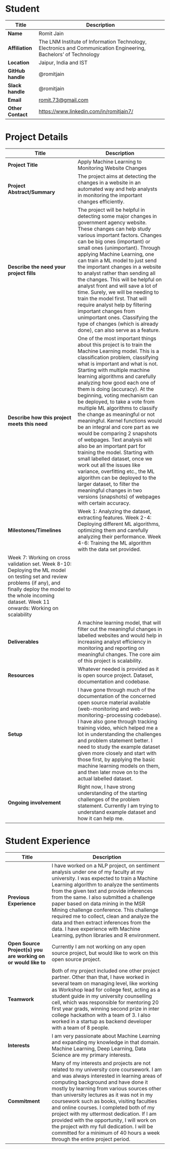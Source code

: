 # Student

| Title | Description |
|--- | ---|
| **Name** | Romit Jain |
| **Affiliation** | The LNM Institute of Information Technology, Electronics and Communication Engineering, Bachelors’ of Technology |
| **Location** | Jaipur, India and IST |
| **GitHub handle** | @romitjain |
| **Slack handle** | @romitjain |
| **Email** | romit.73@gmail.com |
| **Other Contact** | https://www.linkedin.com/in/romitjain7/ |

# Project Details

| Title | Description |
|--- | ---|
| **Project Title** | Apply Machine Learning to Monitoring Website Changes |
| **Project Abstract/Summary** | The project aims at detecting the changes in a website in an automated way and help analysts in monitoring the important changes efficiently. |
| **Describe the need your project fills** | The project will be helpful in detecting some major changes in government agency website. These changes can help study various important factors. Changes can be big ones (important) or small ones (unimportant). Through applying Machine Learning, one can train a ML model to just send the important changes in a website to analyst rather than sending all the changes. This will be helpful on analyst front and will save a lot of time. Surely, we will be needing to train the model first. That will require analyst help by filtering important changes from unimportant ones. Classifying the type of changes (which is already done), can also serve as a feature. |
| **Describe how this project meets this need** | One of the most important things about this project is to train the Machine Learning model. This is a classification problem, classifying what is important and what is not. Starting with multiple machine learning algorithms and carefully analyzing how good each one of them is doing (accuracy). At the beginning, voting mechanism can be deployed, to take a vote from multiple ML algorithms to classify the change as meaningful or not meaningful. Kernel functions would be an integral and core part as we would be comparing 2 snapshots of webpages. Text analysis will also be an important part for training the model. Starting with small labelled dataset, once we work out all the issues like variance, overfitting etc., the ML algorithm can be deployed to the larger dataset, to filter the meaningful changes in two versions (snapshots) of webpages with certain accuracy. |
| **Milestones/Timelines** | Week 1: Analyzing the dataset, extracting features. Week 2-4: Deploying different ML algorithms, optimizing them and carefully analyzing their performance. Week 4-6: Training the ML algorithm with the data set provided.
Week 7: Working on cross validation set. Week 8-10: Deploying the ML model on testing set and review problems (if any), and finally deploy the model to the whole incoming dataset. Week 11 onwards: Working on scalability |
| **Deliverables** | A machine learning model, that will filter out the meaningful changes in labelled websites and would help in increasing analyst efficiency in monitoring and reporting on meaningful changes. The core aim of this project is scalability. |
| **Resources** | Whatever needed is provided as it is open source project. Dataset, documentation and codebase. |
| **Setup** | I have gone through much of the documentation of the concerned open source material available (web-monitoring and web-monitoring-processing codebase). I have also gone through tracking training video, which helped me a lot in understanding the challenges and problem statement better. I need to study the example dataset given more closely and start with those first, by applying the basic machine learning models on them, and then later move on to the actual labelled dataset. |
| **Ongoing involvement** | Right now, I have strong understanding of the starting challenges of the problem statement. Currently I am trying to understand example dataset and how it can help me. |

# Student Experience

| Title | Description |
|--- | ---|
| **Previous Experience** | I have worked on a NLP project, on sentiment analysis under one of my faculty at my university. I was expected to train a Machine Learning algorithm to analyze the sentiments from the given text and provide inferences from the same. I also submitted a challenge paper based on data mining in the MSR Mining challenge conference. This challenge required me to collect, clean and analyze the data and then extract inferences from the data. I have experience with Machine Learning, python libraries and R environment. |
| **Open Source Project(s) you are working on or would like to** | Currently I am not working on any open source project, but would like to work on this open source project. |
| **Teamwork** | Both of my project included one other project partner. Other than that, I have worked in several team on managing level, like working as Workshop lead for college fest, acting as a student guide in my university counselling cell, which was responsible for mentoring 20 first year grads, winning second prize in inter college hackathon with a team of 3. I also worked in a startup as backend developer with a team of 8 people. |
| **Interests** | I am very passionate about Machine Learning and expanding my knowledge in that domain. Machine Learning, Deep Learning, Data Science are my primary interests. |
| **Commitment** | Many of my interests and projects are not related to my university core coursework. I am and was always interested in learning areas of computing background and have done it mostly by learning from various sources other than university lectures as it was not in my coursework such as books, visiting faculties and online courses. I completed both of my project with my uttermost dedication. If I am provided with the opportunity, I will work on the project with my full dedication. I will be committed for a minimum of 40 hours a week through the entire project period. |
